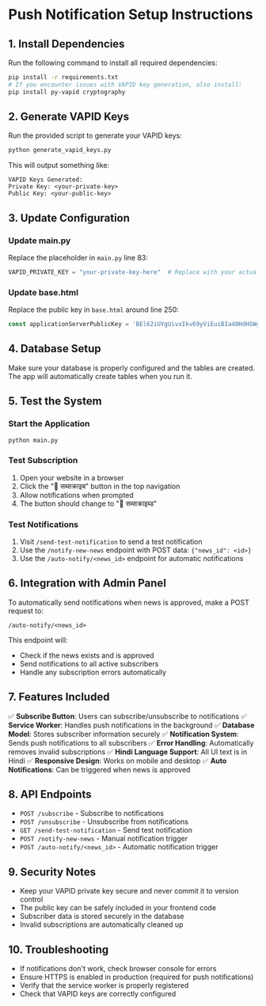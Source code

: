 # Push Notification Setup Instructions

## 1. Install Dependencies
Run the following command to install all required dependencies:
```bash
pip install -r requirements.txt
# If you encounter issues with VAPID key generation, also install:
pip install py-vapid cryptography
```

## 2. Generate VAPID Keys
Run the provided script to generate your VAPID keys:
```bash
python generate_vapid_keys.py
```

This will output something like:
```
VAPID Keys Generated:
Private Key: <your-private-key>
Public Key: <your-public-key>
```

## 3. Update Configuration

### Update main.py
Replace the placeholder in `main.py` line 83:
```python
VAPID_PRIVATE_KEY = "your-private-key-here"  # Replace with your actual private key
```

### Update base.html
Replace the public key in `base.html` around line 250:
```javascript
const applicationServerPublicKey = 'BEl62iUYgUivxIkv69yViEuiBIa40HdHSWgMfHXPJeuNiJ7Ek00jVNPSyeQX-QbVFPLwqyBFWAlVfY9OCLXiAiA';  // Replace with your actual public key
```

## 4. Database Setup
Make sure your database is properly configured and the tables are created. The app will automatically create tables when you run it.

## 5. Test the System

### Start the Application
```bash
python main.py
```

### Test Subscription
1. Open your website in a browser
2. Click the "🔔 सब्सक्राइब" button in the top navigation
3. Allow notifications when prompted
4. The button should change to "🔔 सब्सक्राइब्ड"

### Test Notifications
1. Visit `/send-test-notification` to send a test notification
2. Use the `/notify-new-news` endpoint with POST data: `{"news_id": <id>}`
3. Use the `/auto-notify/<news_id>` endpoint for automatic notifications

## 6. Integration with Admin Panel

To automatically send notifications when news is approved, make a POST request to:
```
/auto-notify/<news_id>
```

This endpoint will:
- Check if the news exists and is approved
- Send notifications to all active subscribers
- Handle any subscription errors automatically

## 7. Features Included

✅ **Subscribe Button**: Users can subscribe/unsubscribe to notifications
✅ **Service Worker**: Handles push notifications in the background
✅ **Database Model**: Stores subscriber information securely
✅ **Notification System**: Sends push notifications to all subscribers
✅ **Error Handling**: Automatically removes invalid subscriptions
✅ **Hindi Language Support**: All UI text is in Hindi
✅ **Responsive Design**: Works on mobile and desktop
✅ **Auto Notifications**: Can be triggered when news is approved

## 8. API Endpoints

- `POST /subscribe` - Subscribe to notifications
- `POST /unsubscribe` - Unsubscribe from notifications
- `GET /send-test-notification` - Send test notification
- `POST /notify-new-news` - Manual notification trigger
- `POST /auto-notify/<news_id>` - Automatic notification trigger

## 9. Security Notes

- Keep your VAPID private key secure and never commit it to version control
- The public key can be safely included in your frontend code
- Subscriber data is stored securely in the database
- Invalid subscriptions are automatically cleaned up

## 10. Troubleshooting

- If notifications don't work, check browser console for errors
- Ensure HTTPS is enabled in production (required for push notifications)
- Verify that the service worker is properly registered
- Check that VAPID keys are correctly configured